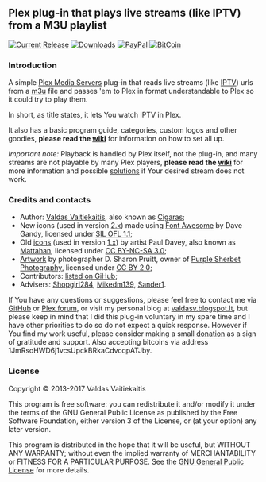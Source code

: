 ## Plex plug-in that plays live streams (like IPTV) from a M3U playlist ##
[![Current Release](https://img.shields.io/github/release/Cigaras/IPTV.bundle.svg "Current Release")](https://github.com/Cigaras/IPTV.bundle/releases/latest)
[![Downloads](https://img.shields.io/github/downloads/Cigaras/IPTV.bundle/total.svg "Downloads")](https://github.com/Cigaras/IPTV.bundle/releases) [![PayPal](https://img.shields.io/badge/donate-PayPal-green.svg)](https://www.paypal.com/cgi-bin/webscr?cmd=_donations&business=Cigaras%40gmail%2ecom&lc=LT&currency_code=EUR&bn=PP%2dDonationsBF%3abtn_donate_LG%2egif%3aNonHosted) [![BitCoin](https://img.shields.io/badge/donate-BitCoin-green.svg)](http://valdas.ax.lt/bitcoin)

### Introduction ###
A simple [Plex Media Servers](https://www.plex.tv/downloads) plug-in that reads live streams (like [IPTV](http://en.wikipedia.org/wiki/IPTV)) urls from a [m3u](https://en.wikipedia.org/wiki/M3U) file and passes 'em to Plex in format understandable to Plex so it could try to play them.

In short, as title states, it lets You watch IPTV in Plex.

It also has a basic program guide, categories, custom logos and other goodies, **please read the [wiki](https://github.com/Cigaras/IPTV.bundle/wiki)** for information on how to set all up.

_Important note:_ Playback is handled by Plex itself, not the plug-in, and many streams are not playable by many Plex players, **please read the [wiki](https://github.com/Cigaras/IPTV.bundle/wiki)** for more information and possible [solutions](https://github.com/Cigaras/IPTV.bundle/wiki/Troubleshooting) if Your desired stream does not work.

### Credits and contacts ###
* Author: [Valdas Vaitiekaitis](http://valdas.ax.lt), also known as [Cigaras](http://forums.plex.tv/profile/Cigaras);
* New icons (used in version [2.x](https://github.com/Cigaras/IPTV.bundle/releases)) made using [Font Awesome](http://fontawesome.io) by Dave Gandy, licensed under [SIL OFL 1.1](http://scripts.sil.org/OFL);
* Old [icons](http://www.iconarchive.com/show/ultrabuuf-icons-by-mattahan.html) (used in version [1.x](https://github.com/Cigaras/IPTV.bundle/releases/tag/v1.2.10)) by artist Paul Davey, also known as [Mattahan](http://mattahan.deviantart.com/), licensed under [CC BY-NC-SA 3.0](http://creativecommons.org/licenses/by-nc-sa/3.0);
* [Artwork](http://www.flickr.com/photos/purplesherbet/10579021143) by photographer D. Sharon Pruitt, owner of [Purple Sherbet Photography](http://www.flickr.com/photos/purplesherbet/), licensed under [CC BY 2.0](http://creativecommons.org/licenses/by/2.0);
* Contributors: [listed on GiHub](https://github.com/Cigaras/IPTV.bundle/graphs/contributors);
* Advisers: [Shopgirl284](https://github.com/https://forums.plex.tv/profile/discussions/shopgirl284), [Mikedm139](https://forums.plex.tv/profile/discussions/mikedm139), [Sander1](https://forums.plex.tv/profile/discussions/sander1).

If You have any questions or suggestions, please feel free to contact me via [GitHub](https://github.com/Cigaras) or [Plex forum](https://forums.plex.tv/discussion/83083), or visit my personal blog at [valdasv.blogspot.lt](http://valdasv.blogspot.lt), but please keep in mind that I did this plug-in voluntary in my spare time and I have other priorities to do so do not expect a quick response. However if You find my work useful, please consider making a small [donation](https://www.paypal.com/cgi-bin/webscr?cmd=_donations&business=Cigaras%40gmail%2ecom&lc=LT&currency_code=EUR&bn=PP%2dDonationsBF%3abtn_donate_LG%2egif%3aNonHosted) as a sign of gratitude and support. Also accepting bitcoins via address 1JmRsoHWD6j1vcsUpckBRkaCdvcqpATJby.

### License ###
Copyright © 2013-2017 Valdas Vaitiekaitis

This program is free software: you can redistribute it and/or modify it under the terms of the GNU General Public License as published by the Free Software Foundation, either version 3 of the License, or (at your option) any later version.

This program is distributed in the hope that it will be useful, but WITHOUT ANY WARRANTY; without even the implied warranty of MERCHANTABILITY or FITNESS FOR A PARTICULAR PURPOSE. See the [GNU General Public License](http://www.gnu.org/copyleft/gpl.html) for more details.
